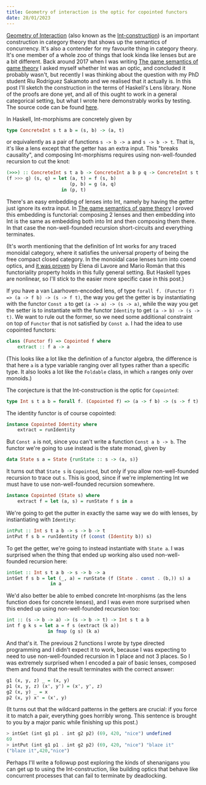 ```yaml
---
title: Geometry of interaction is the optic for copointed functors
date: 28/01/2023
---
```


[Geometry of Interaction](https://en.wikipedia.org/wiki/Geometry_of_interaction) (also known as the [Int-construction](https://www.irif.fr/~mellies/mpri/mpri-ens/articles/joyal-street-verity-traced-monoidal-categories.pdf)) is an important construction in category theory that shows up the semantics of concurrency. It's also a contender for my favourite thing in category theory. It's one member of a whole zoo of things that look kinda like lenses but are a bit different. Back around 2017 when I was writing [The game semantics of game theory](https://arxiv.org/abs/1904.11287) I asked myself whether Int was an optic, and concluded it probably wasn't, but recently I was thinking about the question with my PhD student Riu Rodríguez Sakamoto and we realised that it actually is. In this post I'll sketch the construction in the terms of Haskell's Lens library. None of the proofs are done yet, and all of this ought to work in a general categorical setting, but what I wrote here demonstrably works by testing. The source code can be found [here](https://github.com/CyberCat-Institute/cybercat-core/blob/master/src/Cybercat/Sketches/IntLens.hs).

In Haskell, Int-morphisms are concretely given by
```haskell
type ConcreteInt s t a b = (s, b) -> (a, t)
```
or equivalently as a pair of functions `s -> b -> a` and `s -> b -> t`. That is, it's like a lens except that the getter has an extra input. This "breaks causality", and composing Int-morphisms requires using non-well-founded recursion to cut the knot:
```haskell
(>>>) :: ConcreteInt s t a b -> ConcreteInt a b p q -> ConcreteInt s t p q
(f >>> g) (s, q) = let (a, t) = f (s, b)
                       (p, b) = g (a, q)
                    in (p, t)
```

There's an easy embedding of lenses into Int, namely by having the getter just ignore its extra input. In [The game semantics of game theory](https://arxiv.org/abs/1904.11287) I proved this embedding is functorial: composing 2 lenses and then embedding into Int is the same as embedding both into Int and then composing them there. In that case the non-well-founded recursion short-circuits and everything terminates.

(It's worth mentioning that the definition of Int works for any traced monoidal category, where it satisfies the universal property of being the free compact closed category. In the monoidal case lenses turn into coend optics, and [it was proven](https://raw.githubusercontent.com/mroman42/optic-int-construction/master/opticint.pdf) by Elena di Lavore and Mario Román that this functoriality property holds in this fully general setting. But Haskell types are nonlinear, so I'll stick to the easier more specific case in this post.)

If you have a van Laarhoven-encoded lens, of type `forall f. (Functor f) => (a -> f b) -> (s -> f t)`, the way you get the getter is by instantiating with the functor `Const a` to get `(a -> a) -> (s -> a)`, while the way you get the setter is to instantiate with the functor `Identity` to get `(a -> b) -> (s -> t)`. We want to rule out the former, so we need some additional constraint on top of `Functor` that is not satisfied by `Const a`. I had the idea to use copointed functors:
```haskell
class (Functor f) => Copointed f where
    extract :: f a -> a
```

(This looks like a lot like the definition of a functor algebra, the difference is that here `a` is a type variable ranging over all types rather than a specific type. It also looks a lot like the `Foldable` class, in which `a` ranges only over monoids.)

The conjecture is that the Int-construction is the optic for `Copointed`:
```haskell
type Int s t a b = forall f. (Copointed f) => (a -> f b) -> (s -> f t)
```

The identity functor is of course copointed:
```haskell
instance Copointed Identity where
    extract = runIdentity
```

But `Const a` is not, since you can't write a function `Const a b -> b`. The functor we're going to use instead is the state monad, given by
```haskell
data State s a = State {runState :: s -> (a, s)}
```

It turns out that `State s` is `Copointed`, but only if you allow non-well-founded recursion to trace out `s`. This is good, since if we're implementing Int we must have to use non-well-founded recursion somewhere.

```haskell
instance Copointed (State s) where
    extract f = let (a, s) = runState f s in a
```

We're going to get the putter in exactly the same way we do with lenses, by instiantiating with `Identity`:
```haskell
intPut :: Int s t a b -> s -> b -> t
intPut f s b = runIdentity (f (const (Identity b)) s)
```

To get the getter, we're going to instead instantiate with `State a`. I was surprised when the thing that ended up working also used non-well-founded recursion here:
```haskell
intGet :: Int s t a b -> s -> b -> a
intGet f s b = let (_, a) = runState (f (State . const . (b,)) s) a
                in a
```

We'd also better be able to embed concrete Int-morphisms (as the lens function does for concrete lenses), and I was even more surprised when this ended up using non-well-founded recursion too:
```haskell
int :: (s -> b -> a) -> (s -> b -> t) -> Int s t a b
int f g k s = let a = f s (extract (k a)) 
               in fmap (g s) (k a)
```

And that's it. The previous 2 functions I wrote by type directed programming and I didn't expect it to work, because I was expecting to need to use non-well-founded recursion in 1 place and not 3 places. So I was extremely surprised when I encoded a pair of basic lenses, composed them and found that the result terminates with the correct answer:
```haskell
g1 (x, y, z) _ = (x, y)
p1 (x, y, z) (x', y') = (x', y', z)
g2 (x, y) _ = x
p2 (x, y) x' = (x', y)
```

(It turns out that the wildcard patterns in the getters are crucial: if you force it to match a pair, everything goes horribly wrong. This sentence is brought to you by a major panic while finishing up this post.)

```haskell
> intGet (int g1 p1 . int g2 p2) (69, 420, "nice") undefined
69
> intPut (int g1 p1 . int g2 p2) (69, 420, "nice") "blaze it"
("blaze it",420,"nice")
```

Perhaps I'll write a followup post exploring the kinds of shenanigans you can get up to using the Int-construction, like building optics that behave like concurrent processes that can fail to terminate by deadlocking.
